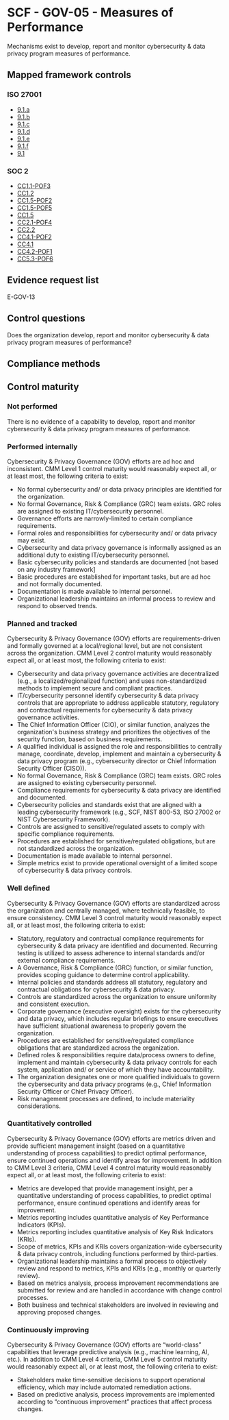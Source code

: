# SCF - GOV-05 - Measures of Performance
Mechanisms exist to develop, report and monitor cybersecurity & data privacy program measures of performance.
## Mapped framework controls
### ISO 27001
- [9.1.a](../iso27001/9.md#91a)
- [9.1.b](../iso27001/9.md#91b)
- [9.1.c](../iso27001/9.md#91c)
- [9.1.d](../iso27001/9.md#91d)
- [9.1.e](../iso27001/9.md#91e)
- [9.1.f](../iso27001/9.md#91f)
- [9.1](../iso27001/9.md#91)

### SOC 2
- [CC1.1-POF3](../soc2/cc11-pof3.md)
- [CC1.2](../soc2/cc12.md)
- [CC1.5-POF2](../soc2/cc15-pof2.md)
- [CC1.5-POF5](../soc2/cc15-pof5.md)
- [CC1.5](../soc2/cc15.md)
- [CC2.1-POF4](../soc2/cc21-pof4.md)
- [CC2.2](../soc2/cc22.md)
- [CC4.1-POF2](../soc2/cc41-pof2.md)
- [CC4.1](../soc2/cc41.md)
- [CC4.2-POF1](../soc2/cc42-pof1.md)
- [CC5.3-POF6](../soc2/cc53-pof6.md)

## Evidence request list
E-GOV-13

## Control questions
Does the organization develop, report and monitor cybersecurity & data privacy program measures of performance?

## Compliance methods


## Control maturity
### Not performed
There is no evidence of a capability to develop, report and monitor cybersecurity & data privacy program measures of performance.

### Performed internally
Cybersecurity & Privacy Governance (GOV) efforts are ad hoc and inconsistent. CMM Level 1 control maturity would reasonably expect all, or at least most, the following criteria to exist:
- No formal cybersecurity and/ or data privacy principles are identified for the organization.
- No formal Governance, Risk & Compliance (GRC) team exists. GRC roles are assigned to existing IT/cybersecurity personnel.
- Governance efforts are narrowly-limited to certain compliance requirements.
- Formal roles and responsibilities for cybersecurity and/ or data privacy may exist.
- Cybersecurity and data privacy governance is informally assigned as an additional duty to existing IT/cybersecurity personnel.
- Basic cybersecurity policies and standards are documented [not based on any industry framework]
- Basic procedures are established for important tasks, but are ad hoc and not formally documented.
- Documentation is made available to internal personnel.
- Organizational leadership maintains an informal process to review and respond to observed trends.

### Planned and tracked
Cybersecurity & Privacy Governance (GOV) efforts are requirements-driven and formally governed at a local/regional level, but are not consistent across the organization. CMM Level 2 control maturity would reasonably expect all, or at least most, the following criteria to exist:
- Cybersecurity and data privacy governance activities are decentralized (e.g., a localized/regionalized function) and uses non-standardized methods to implement secure and compliant practices.
- IT/cybersecurity personnel identify cybersecurity & data privacy controls that are appropriate to address applicable statutory, regulatory and contractual requirements for cybersecurity & data privacy governance activities.
- The Chief Information Officer (CIO), or similar function, analyzes the organization's business strategy and prioritizes the objectives of the security function, based on business requirements.
- A qualified individual is assigned the role and responsibilities to centrally manage, coordinate, develop, implement and maintain a cybersecurity & data privacy program (e.g., cybersecurity director or Chief Information Security Officer (CISO)).
- No formal Governance, Risk & Compliance (GRC) team exists. GRC roles are assigned to existing cybersecurity personnel.
- Compliance requirements for cybersecurity & data privacy are identified and documented.
- Cybersecurity policies and standards exist that are aligned with a leading cybersecurity framework (e.g., SCF, NIST 800-53, ISO 27002 or NIST Cybersecurity Framework).
- Controls are assigned to sensitive/regulated assets to comply with specific compliance requirements.
- Procedures are established for sensitive/regulated obligations, but are not standardized across the organization.
- Documentation is made available to internal personnel.
- Simple metrics exist to provide operational oversight of a limited scope of cybersecurity & data privacy controls.

### Well defined
Cybersecurity & Privacy Governance (GOV) efforts are standardized across the organization and centrally managed, where technically feasible, to ensure consistency. CMM Level 3 control maturity would reasonably expect all, or at least most, the following criteria to exist:
- Statutory, regulatory and contractual compliance requirements for cybersecurity & data privacy are identified and documented. Recurring testing is utilized to assess adherence to internal standards and/or external compliance requirements.
- A Governance, Risk & Compliance (GRC) function, or similar function, provides scoping guidance to determine control applicability.
- Internal policies and standards address all statutory, regulatory and contractual obligations for cybersecurity & data privacy.
- Controls are standardized across the organization to ensure uniformity and consistent execution.
- Corporate governance (executive oversight) exists for the cybersecurity and data privacy, which includes regular briefings to ensure executives have sufficient situational awareness to properly govern the organization.
- Procedures are established for sensitive/regulated compliance obligations that are standardized across the organization.
- Defined roles & responsibilities require data/process owners to define, implement and maintain cybersecurity & data privacy controls for each system, application and/ or service of which they have accountability.
- The organization designates one or more qualified individuals to govern the cybersecurity and data privacy programs (e.g., Chief Information Security Officer or Chief Privacy Officer).
- Risk management processes are defined, to include materiality considerations.

### Quantitatively controlled
Cybersecurity & Privacy Governance (GOV) efforts are metrics driven and provide sufficient management insight (based on a quantitative understanding of process capabilities) to predict optimal performance, ensure continued operations and identify areas for improvement. In addition to CMM Level 3 criteria, CMM Level 4 control maturity would reasonably expect all, or at least most, the following criteria to exist:
- Metrics are developed that provide management insight, per a quantitative understanding of process capabilities, to predict optimal performance, ensure continued operations and identify areas for improvement.
- Metrics reporting includes quantitative analysis of Key Performance Indicators (KPIs).
- Metrics reporting includes quantitative analysis of Key Risk Indicators (KRIs).
- Scope of metrics, KPIs and KRIs covers organization-wide cybersecurity & data privacy controls, including functions performed by third-parties.
- Organizational leadership maintains a formal process to objectively review and respond to metrics, KPIs and KRIs (e.g., monthly or quarterly review).
- Based on metrics analysis, process improvement recommendations are submitted for review and are handled in accordance with change control processes.
- Both business and technical stakeholders are involved in reviewing and approving proposed changes.

### Continuously improving
Cybersecurity & Privacy Governance (GOV) efforts are “world-class” capabilities that leverage predictive analysis (e.g., machine learning, AI, etc.). In addition to CMM Level 4 criteria, CMM Level 5 control maturity would reasonably expect all, or at least most, the following criteria to exist:
- Stakeholders make time-sensitive decisions to support operational efficiency, which may include automated remediation actions.
- Based on predictive analysis, process improvements are implemented according to “continuous improvement” practices that affect process changes.
